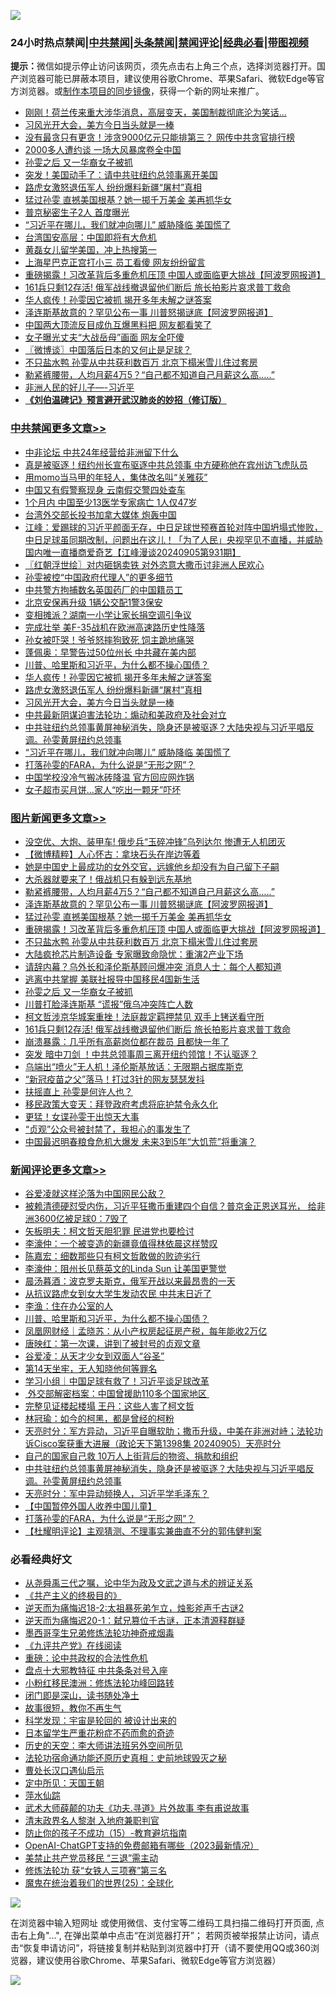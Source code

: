 ![](https://raw.githubusercontent.com/jsvpn/jsproxy/dev/64photo/fqnews-qr.jpg)

<div id="tt">
<h3>24小时热点禁闻|<a href="#%E4%B8%AD%E5%85%B1%E7%A6%81%E9%97%BB%E6%9B%B4%E5%A4%9A%E6%96%87%E7%AB%A0">中共禁闻</a>|<a href="#%E5%9B%BE%E7%89%87%E6%96%B0%E9%97%BB%E6%9B%B4%E5%A4%9A%E6%96%87%E7%AB%A0">头条禁闻</a>|<a href="#%E6%96%B0%E9%97%BB%E8%AF%84%E8%AE%BA%E6%9B%B4%E5%A4%9A%E6%96%87%E7%AB%A0">禁闻评论|<a href="#%E5%BF%85%E7%9C%8B%E7%BB%8F%E5%85%B8%E5%A5%BD%E6%96%87">经典必看</a>|<a href="https://696153.xyz/3" target="_blank">带图视频</a></h3>
<div><b>提示：</b>微信如提示停止访问该网页，须先点击右上角三个点，选择浏览器打开。国产浏览器可能已屏蔽本项目，建议使用谷歌Chrome、苹果Safari、微软Edge等官方浏览器。或<a href="%E5%88%B6%E4%BD%9Cgit%E7%A6%81%E9%97%BB%E9%95%9C%E5%83%8F.md">制作本项目的同步镜像</a>，获得一个新的网址来推广。</div>
<ul>

<li><a href="/baitai/20240906/2084614.md">刚刚！荷兰传来重大涉华消息，高层变天，美国制裁彻底沦为笑话...</a></li>
<li><a href="/cbnews/20240906/2084748.md">习风光开大会，美方今日当头就是一棒</a></li>
<li><a href="/baitai/20240905/2084561.md">没有最贪只有更贪！涉贪9000亿元只能排第三？ 网传中共贪官排行榜</a></li>
<li><a href="/cnnews/20240905/2084512.md">2000多人遭约谈 一场大风暴席卷全中国</a></li>
<li><a href="/topimagenews/20240905/2084554.md">孙雯之后 又一华裔女子被抓</a></li>
<li><a href="/comments/20240905/2084531.md">突发！美国动手了：请中共驻纽约总领事离开美国</a></li>
<li><a href="/cbnews/20240906/2084764.md">路虎女激怒退伍军人 纷纷爆料新疆“屠村”真相</a></li>
<li><a href="/topimagenews/20240906/2084698.md">猛过孙雯 直撼美国根基？她一掷千万美金 美再抓华女</a></li>
<li><a href="/cnnews/20240905/2084464.md">普京秘密生子2人 首度曝光</a></li>
<li><a href="/cbnews/20240906/2084692.md">“习近平在哪儿，我们就冲向哪儿” 威胁降临 美国慌了</a></li>
<li><a href="/baitai/20240905/2084547.md">台湾国安高层：中国即将有大危机</a></li>
<li><a href="/yule/20240906/2084726.md">黄磊女儿留学美国，冲上热搜第一</a></li>
<li><a href="/cnnews/20240906/2084807.md">上海星巴克正宫打小三 员工看傻 网友纷纷留言</a></li>
<li><a href="/topimagenews/20240906/2084691.md">重磅揭露！习改革背后多重危机压顶 中国人或面临更大挑战【阿波罗网报道】</a></li>
<li><a href="/topimagenews/20240905/2084481.md">161兵只剩12存活! 俄军战线撤退留他们断后 旅长拍影片哀求普丁救命</a></li>
<li><a href="/cbnews/20240906/2084765.md">华人疯传！孙雯因它被抓 揭开多年未解之谜答案</a></li>
<li><a href="/topimagenews/20240906/2084699.md">泽连斯基故意的？罕见公布一事 川普怒揭谜底【阿波罗网报道】</a></li>
<li><a href="/finance/20240906/2084723.md">中国两大顶流反目成仇互爆黑料把 网友都看笑了</a></li>
<li><a href="/cnnews/20240906/2084875.md">女子曝光丈夫“大战岳母”画面 网友全吓傻</a></li>
<li><a href="/ssgc/20240906/2084731.md">〖微博谈〗中国落后日本的又何止是足球？</a></li>
<li><a href="/topimagenews/20240906/2084647.md">不只盐水鸭 孙雯从中共获利数百万 北京下榻米雪儿住过套房</a></li>
<li><a href="/topimagenews/20240906/2084744.md">勒紧裤腰带，人均月薪4万5？“自己都不知道自己月薪这么高…..”</a></li>
<li><a href="/baitai/20240906/2084710.md">非洲人民的好儿子—-习近平</a></li>
<li><b><a href="/comments/20200207/1272816.md" target="_blank">《刘伯温碑记》预言避开武汉肺炎的妙招（修订版）</a></b></li>
</ul>
</div>

<div class="catlist">
<h3><a href="/cbnews/" target="_blank">中共禁闻</a><span><a href="/cbnews/" target="_blank" rel="nofollow">更多文章>></a></span></h3>
<ul>
<li><a href="/cbnews/20240906/2084883.md" target="_blank">中非论坛 中共24年经营给非洲留下什么</a></li>
<li><a href="/cbnews/20240906/2084882.md" target="_blank">真是被驱逐！纽约州长宣布驱逐中共总领事 中方硬称他在宾州访飞虎队员</a></li>
<li><a href="/cbnews/20240906/2084881.md" target="_blank">用momo当马甲的年轻人，集体改名叫“关雅荻”</a></li>
<li><a href="/cbnews/20240906/2084880.md" target="_blank">中国又有假警察现身 云南假交警四处查车</a></li>
<li><a href="/cbnews/20240906/2084879.md" target="_blank">1个月内 中国至少13医学专家病亡 1人仅47岁</a></li>
<li><a href="/cbnews/20240906/2084869.md" target="_blank">台湾外交部长投书加拿大媒体 炮轰中国</a></li>
<li><a href="/cbnews/20240906/2084866.md" target="_blank">江峰：爱踢球的习近平颜面无存，中日足球世预赛首轮对阵中国坍塌式惨败，中日足球虽同期改制，问题出在这儿！「为了人民」央视罕见不直播，并威胁国内唯一直播商爱奇艺【江峰漫谈20240905第931期】</a></li>
<li><a href="/cbnews/20240906/2084863.md" target="_blank">〖红朝浮世绘〗对内砸锅卖铁 对外恣意大撒币讨非洲人民欢心</a></li>
<li><a href="/cbnews/20240906/2084854.md" target="_blank">孙雯被控“中国政府代理人”的更多细节</a></li>
<li><a href="/cbnews/20240906/2084853.md" target="_blank">中共警方拘捕数名英国药厂的中国籍员工</a></li>
<li><a href="/cbnews/20240906/2084852.md" target="_blank">北京安保再升级 1辆公交配1警3保安</a></li>
<li><a href="/cbnews/20240906/2084851.md" target="_blank">变相摊派？湖南一小学让家长捐空调引争议</a></li>
<li><a href="/cbnews/20240906/2084823.md" target="_blank">完成壮举 美F-35战机在欧洲高速路历史性降落</a></li>
<li><a href="/cbnews/20240906/2084822.md" target="_blank">孙女被吓哭！爷爷怒摔狗致死 饲主跪地痛哭</a></li>
<li><a href="/cbnews/20240906/2084796.md" target="_blank">蓬佩奥：早警告过50位州长 中共藏在美内部</a></li>
<li><a href="/comments/20240906/2084792.md" target="_blank">川普、哈里斯和习近平，为什么都不操心国债？</a></li>
<li><a href="/cbnews/20240906/2084765.md" target="_blank">华人疯传！孙雯因它被抓 揭开多年未解之谜答案</a></li>
<li><a href="/cbnews/20240906/2084764.md" target="_blank">路虎女激怒退伍军人 纷纷爆料新疆“屠村”真相</a></li>
<li><a href="/cbnews/20240906/2084748.md" target="_blank">习风光开大会，美方今日当头就是一棒</a></li>
<li><a href="/cbnews/20240906/2084747.md" target="_blank">中共最新阴谋迫害法轮功：煽动和美政府及社会对立</a></li>
<li><a href="/comments/20240906/2084730.md" target="_blank">中共驻纽约总领事黄屏神秘消失，隐身还是被驱逐？大陆央视与习近平唱反调。孙雯黄屏纽约总领事</a></li>
<li><a href="/cbnews/20240906/2084692.md" target="_blank">“习近平在哪儿，我们就冲向哪儿” 威胁降临 美国慌了</a></li>
<li><a href="/comments/20240906/2084665.md" target="_blank">打落孙雯的FARA，为什么说是“无形之网”？</a></li>
<li><a href="/cbnews/20240906/2084649.md" target="_blank">中国学校没冷气搬冰砖降温 官方回应网炸锅</a></li>
<li><a href="/cbnews/20240906/2084648.md" target="_blank">女子超市买月饼…家人“吃出一颗牙”吓坏</a></li>

</ul>
</div>
<div class="catlist">
<h3><a href="/topimagenews/" target="_blank">图片新闻</a><span><a href="/topimagenews/" target="_blank" rel="nofollow">更多文章>></a></span></h3>
<ul>
<li><a href="/topimagenews/20240906/2084878.md" target="_blank">没空优、大炮、装甲车! 俄步兵“玉碎冲锋”乌列达尔 惨遭无人机团灭</a></li>
<li><a href="/topimagenews/20240906/2084850.md" target="_blank">【微博精粹】人心怀古：拿块石头在岸边等着</a></li>
<li><a href="/topimagenews/20240906/2084795.md" target="_blank">她是中国史上最成功的女外交官，远嫁他乡却没有为自己留下子嗣</a></li>
<li><a href="/topimagenews/20240906/2084763.md" target="_blank">大杀器就要来了！俄战机只有躲到远东基地</a></li>
<li><a href="/topimagenews/20240906/2084744.md" target="_blank">勒紧裤腰带，人均月薪4万5？“自己都不知道自己月薪这么高…..”</a></li>
<li><a href="/topimagenews/20240906/2084699.md" target="_blank">泽连斯基故意的？罕见公布一事 川普怒揭谜底【阿波罗网报道】</a></li>
<li><a href="/topimagenews/20240906/2084698.md" target="_blank">猛过孙雯 直撼美国根基？她一掷千万美金 美再抓华女</a></li>
<li><a href="/topimagenews/20240906/2084691.md" target="_blank">重磅揭露！习改革背后多重危机压顶 中国人或面临更大挑战【阿波罗网报道】</a></li>
<li><a href="/topimagenews/20240906/2084647.md" target="_blank">不只盐水鸭 孙雯从中共获利数百万 北京下榻米雪儿住过套房</a></li>
<li><a href="/topimagenews/20240906/2084622.md" target="_blank">大陆疯抢芯片制造设备 专家曝致命隐忧：重演2产业下场</a></li>
<li><a href="/topimagenews/20240906/2084608.md" target="_blank">请辞内幕？乌外长和泽伦斯基顾问爆冲突 消息人士：每个人都知道</a></li>
<li><a href="/topimagenews/20240905/2084587.md" target="_blank">逃离中共掌握 美联社报导中国移民4国新生活</a></li>
<li><a href="/topimagenews/20240905/2084554.md" target="_blank">孙雯之后 又一华裔女子被抓</a></li>
<li><a href="/topimagenews/20240905/2084553.md" target="_blank">川普打脸泽连斯基 “谎报”俄乌冲突阵亡人数</a></li>
<li><a href="/topimagenews/20240905/2084532.md" target="_blank">柯文哲涉京华城案重挫！法庭裁定羁押禁见 双手上铐送看守所</a></li>
<li><a href="/topimagenews/20240905/2084481.md" target="_blank">161兵只剩12存活! 俄军战线撤退留他们断后 旅长拍影片哀求普丁救命</a></li>
<li><a href="/topimagenews/20240905/2084304.md" target="_blank">崩溃暴露：几乎所有高薪岗位都在裁员 且都快一年了</a></li>
<li><a href="/topimagenews/20240905/2084288.md" target="_blank">突发 暗中刀剑 ！中共总领事周三离开纽约领馆！不认驱逐？</a></li>
<li><a href="/topimagenews/20240905/2084266.md" target="_blank">乌端出“喷火”无人机！泽伦斯基放话：无限期占据库斯克</a></li>
<li><a href="/topimagenews/20240905/2084265.md" target="_blank">“新冠疫苗之父”落马！打过3针的网友瑟瑟发抖</a></li>
<li><a href="/topimagenews/20240905/2084233.md" target="_blank">扶摇直上 孙雯是何许人也？</a></li>
<li><a href="/topimagenews/20240905/2084215.md" target="_blank">移民政策大变天：拜登政府考虑将庇护禁令永久化</a></li>
<li><a href="/topimagenews/20240905/2084214.md" target="_blank">更猛！女谍孙雯干出惊天大事</a></li>
<li><a href="/topimagenews/20240905/2084213.md" target="_blank">“贞观”公众号被封禁了，我担心的事发生了</a></li>
<li><a href="/topimagenews/20240905/2084195.md" target="_blank">中国最迟明春粮食危机大爆发 未来3到5年“大饥荒”将重演？</a></li>

</ul>
</div>
<div class="catlist">
<h3><a href="/comments/" target="_blank">新闻评论</a><span><a href="/comments/" target="_blank" rel="nofollow">更多文章>></a></span></h3>
<ul>
<li><a href="/comments/20240906/2084870.md" target="_blank">谷爱凌就这样沦落为中国网民公敌？</a></li>
<li><a href="/comments/20240906/2084867.md" target="_blank">被赖清德硬怼受内伤，习近平狂撒币重建四个自信？普京金正恩送耳光， 给非洲3600亿被足球0：7毁了</a></li>
<li><a href="/comments/20240906/2084857.md" target="_blank">矢板明夫：柯文哲天胆犯罪 民进党也要检讨</a></li>
<li><a href="/comments/20240906/2084803.md" target="_blank">李濠仲：一个被变造的新疆竟值得林依晨这样赞叹</a></li>
<li><a href="/comments/20240906/2084802.md" target="_blank">陈嘉宏：细数那些只有柯文哲敢做的败迹劣行</a></li>
<li><a href="/comments/20240906/2084801.md" target="_blank">李濠仲：阻州长见蔡英文的Linda Sun 让美国更警觉</a></li>
<li><a href="/comments/20240906/2084800.md" target="_blank">晨汤暮酒：波克罗夫斯克，俄军开战以来最昂贵的一天</a></li>
<li><a href="/comments/20240906/2084799.md" target="_blank">从抗议路虎女到女大学生发动农民 中共末日近了</a></li>
<li><a href="/comments/20240906/2084798.md" target="_blank">李渔：住在办公室的人</a></li>
<li><a href="/comments/20240906/2084792.md" target="_blank">川普、哈里斯和习近平，为什么都不操心国债？</a></li>
<li><a href="/comments/20240906/2084783.md" target="_blank">凤凰网财经｜孟晓苏：从小产权房起征房产税，每年能收2万亿</a></li>
<li><a href="/comments/20240906/2084782.md" target="_blank">唐映红：第一次课，讲到了被封号的贞观文章</a></li>
<li><a href="/comments/20240906/2084781.md" target="_blank">谷爱凌：从天才少女到双面人“谷圣”</a></li>
<li><a href="/comments/20240906/2084780.md" target="_blank">第14天坐牢，无人知晓他何等罪名</a></li>
<li><a href="/comments/20240906/2084779.md" target="_blank">学习小组｜中国足球有救了！习近平谈足球改革</a></li>
<li><a href="/comments/20240906/2084778.md" target="_blank">​ 外交部解密档案：中国曾援助110多个国家地区 ​</a></li>
<li><a href="/comments/20240906/2084777.md" target="_blank">完整见证楼起楼塌 王丹：这些人害了柯文哲</a></li>
<li><a href="/comments/20240906/2084776.md" target="_blank">林冠瑜：如今的柯黑，都是曾经的柯粉</a></li>
<li><a href="/comments/20240906/2084762.md" target="_blank">天亮时分：军方异动，习近平自曝软肋；撒币升级，中美在非洲对峙；法轮功诉Cisco案获重大进展（政论天下第1398集 20240905）天亮时分</a></li>
<li><a href="/comments/20240906/2084734.md" target="_blank">自己的国家自己救 10万人上街背后的物资、捐款和组织</a></li>
<li><a href="/comments/20240906/2084730.md" target="_blank">中共驻纽约总领事黄屏神秘消失，隐身还是被驱逐？大陆央视与习近平唱反调。孙雯黄屏纽约总领事</a></li>
<li><a href="/comments/20240906/2084713.md" target="_blank">天亮时分：军中异动频换人，习近平学毛泽东？</a></li>
<li><a href="/comments/20240906/2084671.md" target="_blank">【中国暂停外国人收养中国儿童】</a></li>
<li><a href="/comments/20240906/2084665.md" target="_blank">打落孙雯的FARA，为什么说是“无形之网”？</a></li>
<li><a href="/comments/20240906/2084630.md" target="_blank">【杜耀明评论】主观猜测、不理事实兼曲直不分的郭伟健判案</a></li>

</ul>
</div>

<div class="catlist">
<h3>必看经典好文</h3>
<ul>
<li><a href="/tculture/20180501/935934.md" target="_blank">从尧舜禹三代之嘱，论中华为政及文武之道与术的辨证关系</a></li>
<li><a href="/bookwiki/20171120/858084.md" target="_blank">《共产主义的终极目的》</a></li>
<li><a href="/tculture/20190304/1091070.md" target="_blank">逆天而为痛悔迟18-2:太祖暴死弟乍立，烛影斧声千古谜2</a></li>
<li><a href="/tculture/20190304/1091076.md" target="_blank">逆天而为痛悔迟20-1：弑兄篡位千古谜，正本清源释群疑</a></li>
<li><a href="/topimagenews/20210214/1487270.md" target="_blank">墨西哥孪生兄弟修炼法轮功神奇戒烟毒</a></li>
<li><a href="/bookonline/20131116/201057.md" target="_blank">《九评共产党》在线阅读</a></li>
<li><a href="/comments/20200705/783271.md" target="_blank">重磅：论中共政权的合法性危机</a></li>
<li><a href="/cbnews/20190701/1151453.md" target="_blank">盘点十大邪教特征 中共条条对号入座</a></li>
<li><a href="/aomi/life/20210719/1589642.md" target="_blank">小粉红移民澳洲：修炼法轮功峰回路转</a></li>
<li><a href="/tculture/20200803/1373949.md" target="_blank">闭门即是深山，读书随处净土</a></li>
<li><a href="/funmedia/20210802/1598610.md" target="_blank">故事很短，教你不再生气</a></li>
<li><a href="/comments/20230228/1854345.md" target="_blank">科学发现：宇宙是轮回的 被设计出来的</a></li>
<li><a href="/comments/20210324/1511732.md" target="_blank">日本留学生严重花粉症不药而愈的奇迹</a></li>
<li><a href="/tculture/20121025/73064.md" target="_blank">历史的天空：李大师讲法班另外空间所见</a></li>
<li><a href="/tculture/20121025/73069.md" target="_blank">法轮功宿命通功能还原历史真相：史前地球毁灭之秘</a></li>
<li><a href="/comments/20230417/1873184.md" target="_blank">曹处长汉口遇仙启示</a></li>
<li><a href="/tculture/xiulian/20151111/470021.md" target="_blank">定中所见：天国王朝</a></li>
<li><a href="/cbnews/20210809/1603030.md" target="_blank">萍水仙踪</a></li>
<li><a href="/topimagenews/20181117/1032655.md" target="_blank">武术大师薛颠的功夫《功夫.寻道》片外故事 李有甫说故事</a></li>
<li><a href="/ccpdope/20220508/1730036.md" target="_blank">清末政界名人黎澍 入地府兼职判官</a></li>
<li><a href="/comments/20231003/1941700.md" target="_blank">防止你的孩子不成功（15）-教育避坑指南</a></li>
<li><a href="/comments/20230515/1884431.md" target="_blank">OpenAI-ChatGPT支持的免费邮箱有哪些（2023最新情况）</a></li>
<li><a href="/cbnews/20201004/1408019.md" target="_blank">美禁止共产党员移民 “三退”需主动</a></li>
<li><a href="/comments/20210720/1514058.md" target="_blank">修炼法轮功 获“女铁人三项赛”第三名</a></li>
<li><a href="/comments/20181017/1014654.md" target="_blank">魔鬼在统治着我们的世界(25)：全球化</a></li>

</ul>
</div>

![](https://raw.githubusercontent.com/jsvpn/jsproxy/dev/64photo/fqnews-qr.jpg)

在浏览器中输入短网址 或使用微信、支付宝等二维码工具扫描二维码打开页面, 点击右上角"...", 在弹出菜单中点击“在浏览器打开”； 若网页被举报禁止访问，请点击“恢复申请访问”，将链接复制并粘贴到浏览器中打开（请不要使用QQ或360浏览器，建议使用谷歌Chrome、苹果Safari、微软Edge等官方浏览器）

![](https://raw.githubusercontent.com/jsvpn/jsproxy/dev/64photo/wx.jpg)